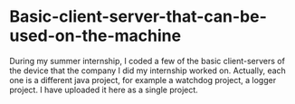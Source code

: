 # Basic-client-server-that-can-be-used-on-the-machine
During my summer internship, I coded a few of the basic client-servers of the device that the company I did my internship worked on. Actually, each one is a different java project, for example a watchdog project, a logger project. I have uploaded it here as a single project.

